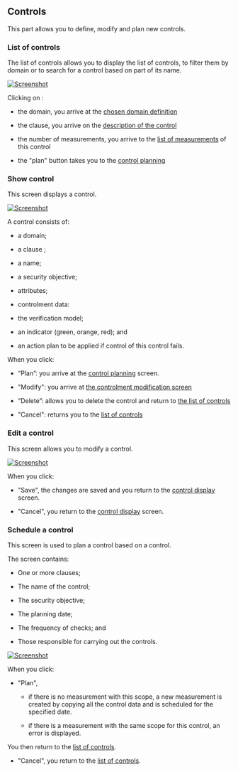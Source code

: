 ## Controls

This part allows you to define, modify and plan new controls.

### List of controls <a name="list"></a>

The list of controls allows you to display the list of controls, to filter them by domain or to search for a control based on part of its name.

[![Screenshot](images/m1.png)](images/m1.png)

Clicking on :

* the domain, you arrive at the [chosen domain definition](config.md/#domains)

* the clause, you arrive on the [description of the control](#show)

* the number of measurements, you arrive to the [list of measurements](controls.md/#list) of this control

* the "plan" button takes you to the [control planning](#plan)


### Show control <a name="show"></a>

This screen displays a control.

[![Screenshot](images/m2.png)](images/m2.png)

A control consists of:

* a domain;

* a clause ;

* a name;

* a security objective;

* attributes;

* controlment data:

* the verification model;

* an indicator (green, orange, red); and

* an action plan to be applied if control of this control fails.

When you click:

* “Plan”: you arrive at the [control planning](#plan) screen.

* "Modify": you arrive at [the controlment modification screen](#edit)

* “Delete”: allows you to delete the control and return to [the list of controls](#list)

* "Cancel": returns you to the [list of controls](#list)


### Edit a control <a name="edit"></a>

This screen allows you to modify a control.

[![Screenshot](images/m3.png)](images/m3.png)


When you click:

* "Save", the changes are saved and you return to the [control display](#show) screen.

* "Cancel", you return to the [control display](#show) screen.


### Schedule a control <a name="plan"></a>

This screen is used to plan a control based on a control.

The screen contains:

* One or more clauses;

* The name of the control;

* The security objective;

* The planning date;

* The frequency of checks; and

* Those responsible for carrying out the controls.

[![Screenshot](images/plan.png)](images/plan.png)

When you click:

* "Plan",

    * if there is no measurement with this scope, a new measurement is created by copying all the control data and is scheduled for the specified date.

    * if there is a measurement with the same scope for this control, an error is displayed.

You then return to the [list of controls](#list).

* "Cancel", you return to the [list of controls](#list).
